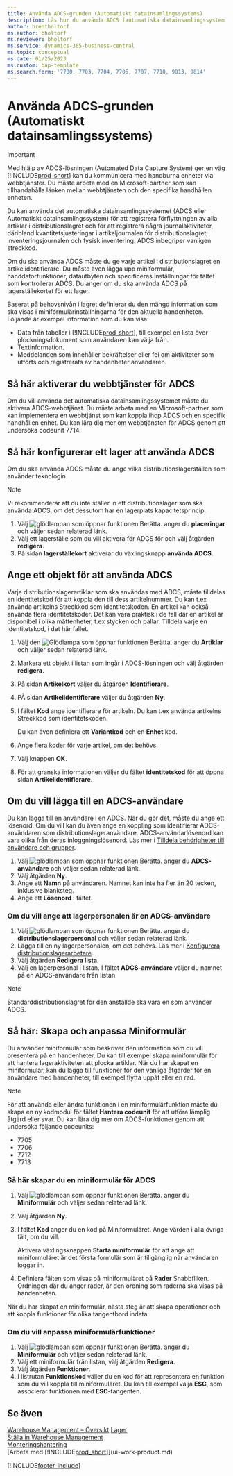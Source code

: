 ```yaml
---
title: Använda ADCS-grunden (Automatiskt datainsamlingssystems)
description: Läs hur du använda ADCS (automatiska datainsamlingssystem) för att registrera transport av artiklar i distributionslagret.
author: brentholtorf
ms.author: bholtorf
ms.reviewer: bholtorf
ms.service: dynamics-365-business-central
ms.topic: conceptual
ms.date: 01/25/2023
ms.custom: bap-template
ms.search.form: '7700, 7703, 7704, 7706, 7707, 7710, 9813, 9814'
---
```

# <a name="use-automated-data-capture-systems-adcs-foundation"></a>Använda ADCS-grunden (Automatiskt datainsamlingssystems)

> [!Important]
> Med hjälp av ADCS-lösningen (Automated Data Capture System) ger en väg [!INCLUDE[prod_short](includes/prod_short.md)] kan du kommunicera med handburna enheter via webbtjänster. Du måste arbeta med en Microsoft-partner som kan tillhandahålla länken mellan webbtjänsten och den specifika handhållen enheten. 

Du kan använda det automatiska datainsamlingssystemet (ADCS eller Automatiskt datainsamlingssystem) för att registrera förflyttningen av alla artiklar i distributionslagret och för att registrera några journalaktiviteter, däribland kvantitetsjusteringar i artikeljournalen för distributionslagret, inventeringsjournalen och fysisk inventering. ADCS inbegriper vanligen streckkod.

Om du ska använda ADCS måste du ge varje artikel i distributionslagret en artikelidentifierare. Du måste även lägga upp miniformulär, handdatorfunktioner, datautbyten och specificeras inställningar för fältet som kontrollerar ADCS. Du anger om du ska använda ADCS på lagerställekortet för ett lager.

Baserat på behovsnivån i lagret definierar du den mängd information som ska visas i miniformulärinställningarna för den aktuella handenheten. Följande är exempel information som du kan visa:  

- Data från tabeller i [!INCLUDE[prod_short](includes/prod_short.md)], till exempel en lista över plockningsdokument som användaren kan välja från.  
- Textinformation.  
- Meddelanden som innehåller bekräftelser eller fel om aktiviteter som utförts och registrerats av handenheter användaren.

## <a name="to-enable-web-services-for-adcs"></a>Så här aktiverar du webbtjänster för ADCS

Om du vill använda det automatiska datainsamlingssystemet måste du aktivera ADCS-webbtjänst. Du måste arbeta med en Microsoft-partner som kan implementera en webbtjänst som kan koppla ihop ADCS och en specifik handhållen enhet. Du kan lära dig mer om webbtjänsten för ADCS genom att undersöka codeunit 7714. 
 
## <a name="to-set-up-a-warehouse-to-use-adcs"></a>Så här konfigurerar ett lager att använda ADCS

Om du ska använda ADCS måste du ange vilka distributionslagerställen som använder teknologin.  

> [!NOTE]  
> Vi rekommenderar att du inte ställer in ett distributionslager som ska använda ADCS, om det dessutom har en lagerplats kapacitetsprincip.

1. Välj ![glödlampan som öppnar funktionen Berätta.](media/ui-search/search_small.png "Berätta för mig vad du vill göra") anger du **placeringar** och väljer sedan relaterad länk.
2. Välj ett lagerställe som du vill aktivera för ADCS för och välj åtgärden **redigera**.
3. På sidan **lagerställekort** aktiverar du växlingsknapp **använda ADCS**.  

## <a name="to-specify-an-item-to-use-adcs"></a>Ange ett objekt för att använda ADCS

Varje distributionslagerartiklar som ska användas med ADCS, måste tilldelas en identitetskod för att koppla den till dess artikelnummer. Du kan t.ex använda artikelns Streckkod som identitetskoden. En artikel kan också använda flera identitetskoder. Det kan vara praktisk i de fall där en artikel är disponibel i olika måttenheter, t.ex stycken och pallar. Tilldela varje en identitetskod, i det här fallet.

1. Välj den ![Glödlampa som öppnar funktionen Berätta.](media/ui-search/search_small.png "Berätta för mig vad du vill göra") anger du **Artiklar** och väljer sedan relaterad länk.  
2. Markera ett objekt i listan som ingår i ADCS-lösningen och välj åtgärden **redigera**.
3. På sidan **Artikelkort** väljer du åtgärden **Identifierare**.
4. PÅ sidan **Artikelidentifierare** väljer du åtgärden **Ny**.
5. I fältet **Kod** ange identifierare för artikeln. Du kan t.ex använda artikelns Streckkod som identitetskoden.  

    Du kan även definiera ett **Variantkod** och en **Enhet** kod.  

6. Ange flera koder för varje artikel, om det behövs.
7. Välj knappen **OK**.  
8. För att granska informationen väljer du fältet **identitetskod** för att öppna sidan **Artikelidentifierare**.

## <a name="to-add-an-adcs-user"></a>Om du vill lägga till en ADCS-användare

Du kan lägga till en användare i en ADCS. När du gör det, måste du ange ett lösenord. Om du vill kan du även ange en koppling som identifierar ADCS-användaren som distributionslageranvändare. ADCS-användarlösenord kan vara olika från deras inloggningslösenord. Läs mer i [Tilldela behörigheter till användare och grupper](ui-define-granular-permissions.md).

1. Välj ![glödlampan som öppnar funktionen Berätta.](media/ui-search/search_small.png "Berätta för mig vad du vill göra") anger du **ADCS-användare** och väljer sedan relaterad länk.  
2. Välj åtgärden **Ny**.  
3. Ange ett **Namn** på användaren. Namnet kan inte ha fler än 20 tecken, inklusive blanksteg.  
4. Ange ett **Lösenord** i fältet.  

### <a name="to-specify-that-a-warehouse-employee-is-an-adcs-user"></a>Om du vill ange att lagerpersonalen är en ADCS-användare

1. Välj ![glödlampan som öppnar funktionen Berätta.](media/ui-search/search_small.png "Berätta vad du vill göra") anger du **distributionslagerpersonal** och väljer sedan relaterad länk.  
2. Lägga till en ny lagerpersonalen, om det behövs. Läs mer i [Konfigurera distributionslagerarbetare](warehouse-how-to-set-up-warehouse-employees.md).  
3. Välj åtgärden **Redigera lista**.  
4. Välj en lagerpersonal i listan. I fältet **ADCS-användare** väljer du namnet på en ADCS-användare från listan.  

> [!NOTE]  
> Standarddistributionslagret för den anställde ska vara en som använder ADCS.

## <a name="to-create-and-customize-miniforms"></a>Så här: Skapa och anpassa Miniformulär

Du använder miniformulär som beskriver den information som du vill presentera på en handenheter. Du kan till exempel skapa miniformulär för att hantera lageraktiviteten att plocka artiklar. När du har skapat en miniformulär, kan du lägga till funktioner för den vanliga åtgärder för en användare med handenheter, till exempel flytta uppåt eller en rad.  

> [!NOTE]
> För att använda eller ändra funktionen i en miniformulärfunktion måste du skapa en ny kodmodul för fältet **Hantera codeunit** för att utföra lämplig åtgärd eller svar. Du kan lära dig mer om ADCS-funktioner genom att undersöka följande codeunits:
>
> * 7705
> * 7706
> * 7712
> * 7713  

### <a name="to-create-a-miniform-for-adcs"></a>Så här skapar du en miniformulär för ADCS

1. Välj ![glödlampan som öppnar funktionen Berätta.](media/ui-search/search_small.png "Berätta vad du vill göra") anger du **Miniformulär** och väljer sedan relaterad länk.  
2. Välj åtgärden **Ny**.  
3. I fältet **Kod** anger du en kod på Miniformuläret. Ange värden i alla övriga fält, om du vill.  

    Aktivera växlingsknappen **Starta miniformulär** för att ange att miniformuläret är det första formulär som är tillgänglig när användaren loggar in.  

4. Definiera fälten som visas på miniformuläret på **Rader** Snabbfliken. Ordningen där du anger rader, är den ordning som raderna ska visas på handenheten.  

När du har skapat en miniformulär, nästa steg är att skapa operationer och att koppla funktioner för olika tangentbord indata.  

### <a name="to-customize-miniform-functions"></a>Om du vill anpassa miniformulärfunktioner

1. Välj ![glödlampan som öppnar funktionen Berätta.](media/ui-search/search_small.png "Berätta vad du vill göra") anger du **Miniformulär** och väljer sedan relaterad länk.  
2. Välj ett miniformulär från listan, välj åtgärden **Redigera**.  
3. Välj åtgärden **Funktioner**.  
4. I listrutan **Funktionskod** väljer du en kod för att representera en funktion som du vill koppla till miniformuläret. Du kan till exempel välja **ESC**, som associerar funktionen med **ESC**-tangenten.  

## <a name="see-also"></a>Se även

[Warehouse Management – Översikt](design-details-warehouse-management.md)
[Lager](inventory-manage-inventory.md)  
[Ställa in Warehouse Management](warehouse-setup-warehouse.md)  
[Monteringshantering](assembly-assemble-items.md)  
[Arbeta med [!INCLUDE[prod_short](includes/prod_short.md)]](ui-work-product.md)

[!INCLUDE[footer-include](includes/footer-banner.md)]
